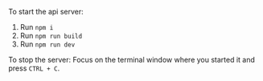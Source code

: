 To start the api server:

1. Run `npm i`
2. Run `npm run build`
3. Run `npm run dev`

To stop the server:
Focus on the terminal window where you started it and press `CTRL + C`.
